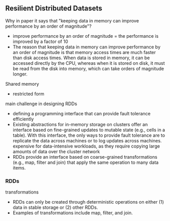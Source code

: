 ## Resilient Distributed Datasets
Why in paper it says that "keeping data in memory can improve performance by an order of magnitude"?
* improve performance by an order of magnitude = the performance is improved by a factor of 10
* The reason that keeping data in memory can improve performance by an order of magnitude is that memory access times are much faster than disk access times. When data is stored in memory, it can be accessed directly by the CPU, whereas when it is stored on disk, it must be read from the disk into memory, which can take orders of magnitude longer.

Shared memory
* restricted form

main challenge in designing RDDs
* defining a programming interface that can provide fault tolerance efficiently
* Existing abstractions for in-memory storage on clusters offer an interface based on fine-grained updates to mutable state (e.g., cells in a table). With this interface, the only ways to provide fault tolerance are to replicate the data across machines or to log updates across machines. expensive for data-intensive workloads, as they require copying large amounts of data over the cluster network
* RDDs provide an interface based on coarse-grained transformations (e.g., map, filter and join) that apply the same operation to many data items.

### RDDs
transformations
*  RDDs can only be created through deterministic operations on either (1) data in stable storage or (2) other RDDs.
*  Examples of transformations include map, filter, and join.
